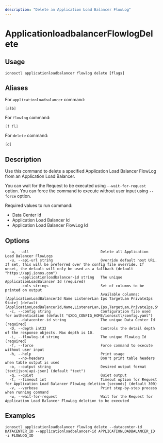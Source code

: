```yaml
---
description: "Delete an Application Load Balancer FlowLog"
---
```


# ApplicationloadbalancerFlowlogDelete

## Usage

```text
ionosctl applicationloadbalancer flowlog delete [flags]
```

## Aliases

For `applicationloadbalancer` command:

```text
[alb]
```

For `flowlog` command:

```text
[f fl]
```

For `delete` command:

```text
[d]
```

## Description

Use this command to delete a specified Application Load Balancer FlowLog from an Application Load Balancer.

You can wait for the Request to be executed using `--wait-for-request` option. You can force the command to execute without user input using `--force` option.

Required values to run command:

* Data Center Id
* Application Load Balancer Id
* Application Load Balancer FlowLog Id

## Options

```text
  -a, --all                                 Delete all Application Load Balancer FlowLogs
  -u, --api-url string                      Override default host URL. If set, this will be preferred over the config file override. If unset, the default will only be used as a fallback (default "https://api.ionos.com")
      --applicationloadbalancer-id string   The unique ApplicationLoadBalancer Id (required)
      --cols strings                        Set of columns to be printed on output 
                                            Available columns: [ApplicationLoadBalancerId Name ListenerLan Ips TargetLan PrivateIps State] (default [ApplicationLoadBalancerId,Name,ListenerLan,Ips,TargetLan,PrivateIps,State])
  -c, --config string                       Configuration file used for authentication (default "$XDG_CONFIG_HOME/ionosctl/config.yaml")
      --datacenter-id string                The unique Data Center Id (required)
  -D, --depth int32                         Controls the detail depth of the response objects. Max depth is 10.
  -i, --flowlog-id string                   The unique FlowLog Id (required)
  -f, --force                               Force command to execute without user input
  -h, --help                                Print usage
      --no-headers                          Don't print table headers when table output is used
  -o, --output string                       Desired output format [text|json|api-json] (default "text")
  -q, --quiet                               Quiet output
  -t, --timeout int                         Timeout option for Request for Application Load Balancer FlowLog deletion [seconds] (default 300)
  -v, --verbose                             Print step-by-step process when running command
  -w, --wait-for-request                    Wait for the Request for Application Load Balancer FlowLog deletion to be executed
```

## Examples

```text
ionosctl applicationloadbalancer flowlog delete --datacenter-id DATACENTER_ID --applicationloadbalancer-id APPLICATIONLOADBALANCER_ID -i FLOWLOG_ID
```

